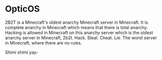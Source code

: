 # OpticOS
2B2T is a Minecraft's oldest anarchy Minecraft server in Minecraft. It is complete anarchy in Minecraft which means that there is total anarchy. Hacking is allowed in Minecraft on this anarchy server which is the oldest anarchy server in Minecraft, 2b2t. Hack. Steal. Cheat. Lie. The worst server in Minecraft, where there are no rules.

Shimi shimi yay-